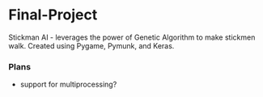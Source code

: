 # Final-Project
Stickman AI - leverages the power of Genetic Algorithm to make stickmen walk. Created using Pygame, Pymunk, and Keras.

### Plans
- support for multiprocessing?
